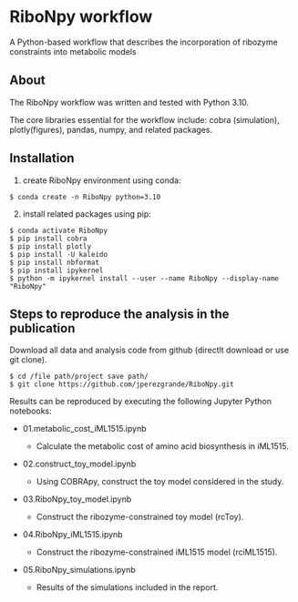 # RiboNpy workflow
A Python-based workflow that describes the incorporation of ribozyme constraints into metabolic models


## About

The RiboNpy workflow was written and tested with Python 3.10. 

The core libraries essential for the workflow include: cobra (simulation), plotly(figures), pandas, numpy, and related packages. 


## Installation

1. create RiboNpy environment using conda:

```shell
$ conda create -n RiboNpy python=3.10
```

2. install related packages using pip:

```shell 
$ conda activate RiboNpy
$ pip install cobra
$ pip install plotly
$ pip install -U kaleido
$ pip install nbformat
$ pip install ipykernel
$ python -m ipykernel install --user --name RiboNpy --display-name "RiboNpy"
```

## Steps to reproduce the analysis in the publication

Download all data and analysis code from github (directlt download or use git clone). 

 ```shell
$ cd /file path/project save path/
$ git clone https://github.com/jperezgrande/RiboNpy.git
```

Results can be reproduced by executing the following Jupyter Python notebooks:

+ 01.metabolic_cost_iML1515.ipynb
  + Calculate the metabolic cost of amino acid biosynthesis in iML1515.

+ 02.construct_toy_model.ipynb
  + Using COBRApy, construct the toy model considered in the study.

+ 03.RiboNpy_toy_model.ipynb
  + Construct the ribozyme-constrained toy model (rcToy).

+ 04.RiboNpy_iML1515.ipynb
  + Construct the ribozyme-constrained iML1515 model (rciML1515).
  
+ 05.RiboNpy_simulations.ipynb
  + Results of the simulations included in the report.
 
